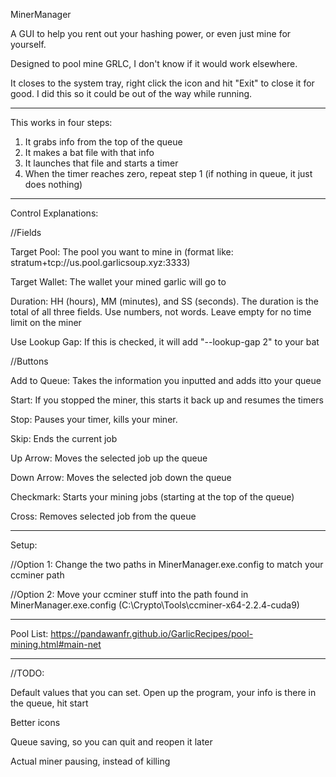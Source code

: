MinerManager

A GUI to help you rent out your hashing power, or even just mine for yourself.

Designed to pool mine GRLC, I don't know if it would work elsewhere.

It closes to the system tray, right click the icon and hit "Exit" to close it for good. I did this so it could be out of the way while running.
----  ----  ----  ----
This works in four steps:
1) It grabs info from the top of the queue
2) It makes a bat file with that info
3) It launches that file and starts a timer
4) When the timer reaches zero, repeat step 1 (if nothing in queue, it just does nothing)
----  ----  ----  ----
Control Explanations:

//Fields

Target Pool: The pool you want to mine in (format like: stratum+tcp://us.pool.garlicsoup.xyz:3333)

Target Wallet: The wallet your mined garlic will go to 

Duration: HH (hours), MM (minutes), and SS (seconds). The duration is the total of all three fields. Use numbers, not words. Leave empty for no time limit on the miner

Use Lookup Gap: If this is checked, it will add "--lookup-gap 2" to your bat

//Buttons

Add to Queue: Takes the information you inputted and adds itto your queue

Start: If you stopped the miner, this starts it back up and resumes the timers

Stop: Pauses your timer, kills your miner. 

Skip: Ends the current job

Up Arrow: Moves the selected job up the queue

Down Arrow: Moves the selected job down the queue

Checkmark: Starts your mining jobs (starting at the top of the queue)

Cross: Removes selected job from the queue
----  ----  ----  ----
Setup:

//Option 1:
Change the two paths in MinerManager.exe.config to match your ccminer path

//Option 2:
Move your ccminer stuff into the path found in MinerManager.exe.config (C:\Crypto\Tools\ccminer-x64-2.2.4-cuda9\)
----  ----  ----  ----
Pool List: https://pandawanfr.github.io/GarlicRecipes/pool-mining.html#main-net
----  ----  ----  ----
//TODO:

Default values that you can set. Open up the program, your info is there in the queue, hit start

Better icons

Queue saving, so you can quit and reopen it later

Actual miner pausing, instead of killing
